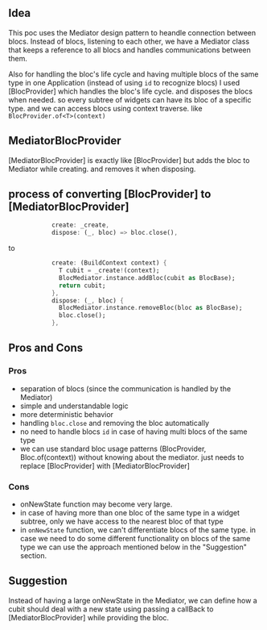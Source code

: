 ## Idea

This poc uses the Mediator design pattern to heandle connection between blocs.
Instead of blocs, listening to each other, we have a Mediator class that keeps a reference to all blocs and handles communications between them.

Also for handling the bloc's life cycle and having multiple blocs of the same type in one Application (instead of using `id` to recognize blocs) I used [BlocProvider] which handles the bloc's life cycle. and disposes the blocs when needed. so every subtree of widgets can have its bloc of a specific type. and we can access blocs using context traverse. like `BlocProvider.of<T>(context)`

## MediatorBlocProvider

[MediatorBlocProvider] is exactly like [BlocProvider] but adds the bloc to Mediator while creating. and removes it when disposing.

## process of converting [BlocProvider] to [MediatorBlocProvider]

```dart
            create: _create,
            dispose: (_, bloc) => bloc.close(),
```
to 
```dart
            create: (BuildContext context) {
              T cubit = _create!(context);
              BlocMediator.instance.addBloc(cubit as BlocBase);
              return cubit;
            },
            dispose: (_, bloc) {
              BlocMediator.instance.removeBloc(bloc as BlocBase);
              bloc.close();
            },
```

## Pros and Cons

### Pros
- separation of blocs (since the communication is handled by the Mediator)
- simple and understandable logic
- more deterministic behavior
- handling `bloc.close` and removing the bloc automatically
- no need to handle blocs `id` in case of having multi blocs of the same type
- we can use standard bloc usage patterns (BlocProvider, Bloc.of(context)) without knowing about the mediator. just needs to replace [BlocProvider] with [MediatorBlocProvider]

### Cons
- onNewState function may become very large.
- in case of having more than one bloc of the same type in a widget subtree, only we have access to the nearest bloc of that type
- in `onNewState` function, we can't differentiate blocs of the same type. in case we need to do some different functionality on blocs of the same type we can use the approach mentioned below in the "Suggestion" section.

## Suggestion

Instead of having a large onNewState in the Mediator, we can define how a cubit should deal with a new state using passing a callBack to [MediatorBlocProvider] while providing the bloc.